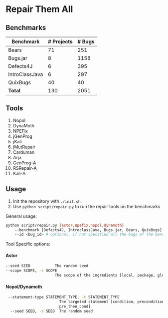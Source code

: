 # Repair Them All


## Benchmarks

| Benchmark      | # Projects | # Bugs |
| -------------- | -----------| -------|
| Bears          |         71 |    251 |
| Bugs.jar       |          8 |   1158 |
| Defects4J      |          6 |    395 |
| IntroClassJava |          6 |    297 |
| QuixBugs       |         40 |     40 |
| **Total**      |        130 |   2051 |

## Tools

1. Nopol
2. DynaMoth
3. NPEFix
4. jGenProg
5. jKali
6. jMutRepair
7. Carduman
8. Arja
9. GenProg-A
10. RSRepair-A
11. Kali-A

## Usage

1. Init the repository with `./init.sh`.
2. Use `python script/repair.py` to run the repair tools on the benchmarks

General usage:

```bash
python script/repair.py {astor,npefix,nopol,dynamoth}
    --benchmark [Defects4J, IntroclassJava, Bugs.jar, Bears, QuixBugs]
    --id <bug_id> # optional, if not specified all the bugs of the benchmark will be executed. The format is specific for each benchmark
```

Tool Specific options:

#### Astor

```bash
--seed SEED           The random seed
--scope SCOPE, -s SCOPE
                      The scope of the ingredients [local, package, global]
```

#### Nopol/Dynamoth

```bash
 --statement-type STATEMENT_TYPE, -t STATEMENT_TYPE
                        The targeted statement [condition, precondition,
                        pre_then_cond]
  --seed SEED, -s SEED  The random seed
```
